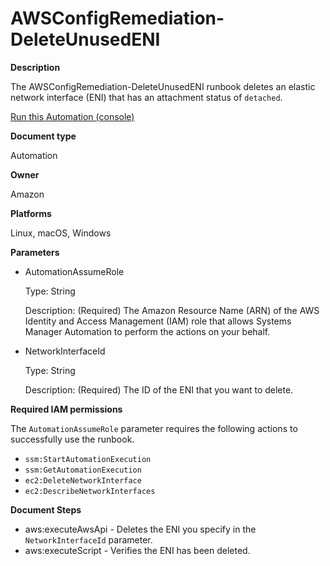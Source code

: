 # AWSConfigRemediation\-DeleteUnusedENI<a name="automation-aws-delete-eni"></a>

**Description**

The AWSConfigRemediation\-DeleteUnusedENI runbook deletes an elastic network interface \(ENI\) that has an attachment status of `detached`\.

[Run this Automation \(console\)](https://console.aws.amazon.com/systems-manager/automation/execute/AWSConfigRemediation-DeleteUnusedENI)

**Document type**

Automation

**Owner**

Amazon

**Platforms**

Linux, macOS, Windows

**Parameters**
+ AutomationAssumeRole

  Type: String

  Description: \(Required\) The Amazon Resource Name \(ARN\) of the AWS Identity and Access Management \(IAM\) role that allows Systems Manager Automation to perform the actions on your behalf\.
+ NetworkInterfaceId

  Type: String

  Description: \(Required\) The ID of the ENI that you want to delete\.

**Required IAM permissions**

The `AutomationAssumeRole` parameter requires the following actions to successfully use the runbook\.
+ `ssm:StartAutomationExecution`
+ `ssm:GetAutomationExecution`
+ `ec2:DeleteNetworkInterface`
+ `ec2:DescribeNetworkInterfaces `

**Document Steps**
+ aws:executeAwsApi \- Deletes the ENI you specify in the `NetworkInterfaceId` parameter\.
+ aws:executeScript \- Verifies the ENI has been deleted\.